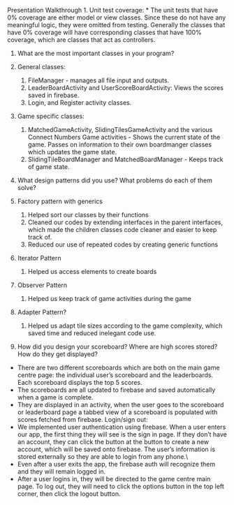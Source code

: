 Presentation Walkthrough 1. Unit test coverage: \* The unit tests that
have 0% coverage are either model or view classes. Since these do not
have any meaningful logic, they were omitted from testing. Generally the
classes that have 0% coverage will have corresponding classes that have
100% coverage, which are classes that act as controllers.

1.  What are the most important classes in your program?
2.  General classes:
    1.  FileManager - manages all file input and outputs.
    2.  LeaderBoardActivity and UserScoreBoardActivity: Views the scores
        saved in firebase.
    3.  Login, and Register activity classes.

3.  Game specific classes:
    1.  MatchedGameActivity, SlidingTilesGameActivity and the various
        Connect Numbers Game activities - Shows the current state of the
        game. Passes on information to their own boardmanger classes
        which updates the game state.
    2.  SlidingTileBoardManager and MatchedBoardManager - Keeps track of
        game state.

4.  What design patterns did you use? What problems do each of them
    solve?
5.  Factory pattern with generics
    1.  Helped sort our classes by their functions
    2.  Cleaned our codes by extending interfaces in the parent
        interfaces, which made the children classes code cleaner and
        easier to keep track of.
    3.  Reduced our use of repeated codes by creating generic functions

6.  Iterator Pattern
    1.  Helped us access elements to create boards

7.  Observer Pattern
    1.  Helped us keep track of game activities during the game

8.  Adapter Pattern?
    1.  Helped us adapt tile sizes according to the game complexity,
        which saved time and reduced inelegant code use.

9.  How did you design your scoreboard? Where are high scores stored?
    How do they get displayed?

-   There are two different scoreboards which are both on the main game
    centre page: the individual user’s scoreboard and the leaderboards.
    Each scoreboard displays the top 5 scores.
-   The scoreboards are all updated to firebase and saved automatically
    when a game is complete.
-   They are displayed in an activity, when the user goes to the
    scoreboard or leaderboard page a tabbed view of a scoreboard is
    populated with scores fetched from firebase. Login/sign out:
-   We implemented user authentication using firebase. When a user
    enters our app, the first thing they will see is the sign in page.
    If they don’t have an account, they can click the button at the
    button to create a new account, which will be saved onto firebase.
    The user’s information is stored externally so they are able to
    login from any phone.\
-   Even after a user exits the app, the firebase auth will recognize
    them and they will remain logged in.
-   After a user logins in, they will be directed to the game centre
    main page. To log out, they will need to click the options button in
    the top left corner, then click the logout button.


